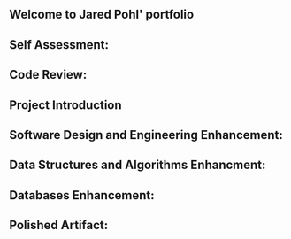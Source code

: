 ## Welcome to Jared Pohl' portfolio

## Self Assessment:

## Code Review:


## Project Introduction


## Software Design and Engineering Enhancement:

## Data Structures and Algorithms Enhancment:

## Databases Enhancement:

## Polished Artifact:

